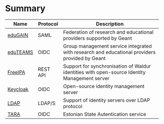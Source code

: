 # Summary

| **Name** | **Protocol** | **Description** |
| -------- | -------- | --------------- |
| [eduGAIN](./eduGAIN.md) | SAML | Federation of research and educational providers supported by Geant |
| [eduTEAMS](./eduTEAMS.md)| OIDC | Group management service integrated with research and educational providers provided by Geant |
| [FreeIPA](./freeipa.md) | REST API | Support for synchronisation of Waldur identities with open-source Identity Management server |
| [Keycloak](./keycloak.md) | OIDC | Open-source identity management server |
| [LDAP](./LDAP.md) | LDAP/S | Support of identity servers over LDAP protocol |
| [TARA](./TARA.md) | OIDC | Estonian State Autentication service |
